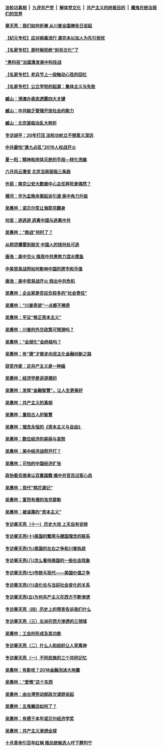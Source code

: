 ####  [法轮功真相](../../../../basic/blob/master/README.md?t=06270331) &nbsp;|&nbsp; [九评共产党](../../../../9ping.md/blob/master/README.md?t=06270331) &nbsp;|&nbsp; [解体党文化](../../../../jtdwh.md/blob/master/README.md?t=06270331)  &nbsp;|&nbsp; [共产主义的终极目的](../../../../gczydzjmd.md/blob/master/README.md?t=06270331) &nbsp;|&nbsp; [魔鬼在统治我们的世界](../../../../mgztzwmdsj.md/blob/master/README.md?t=06270331) 

#### [章天亮：我们如何祈祷 从川普全国祷告日说起](../pages/nsc423/n11944627.md?t=06270331) 

#### [【纪元专栏】应对病毒流行 渥京未以加人为先引担忧](../pages/nsc423/n11875714.md?t=06270331) 

#### [【名家专栏】是时候拒绝“封杀文化”了](../pages/nsc423/n11814093.md?t=06270331) 

#### [“黑科技”治国激发美中科技战](../pages/nsc423/n11638056.md?t=06270331) 

#### [【名家专栏】老兵节上一段触动心弦的回忆](../pages/nsc423/n11646016.md?t=06270331) 

#### [【名家专栏】公立学校的起源：集体主义与失败](../pages/nsc423/n11601833.md?t=06270331) 

#### [臧山：港澳办表态透露四大关键](../pages/nsc423/n11421628.md?t=06270331) 

#### [臧山：中共缺乏管理开放社会的能力](../pages/nsc423/n11407457.md?t=06270331) 

#### [臧山：北京面临治乱大转折](../pages/nsc423/n11406895.md?t=06270331) 

#### [专访胡平：20年打压 法轮功屹立不倒意义深远](../pages/nsc423/n11398800.md?t=06270331) 

#### [中共最怕“逢九必乱”2019人权战开火](../pages/nsc423/n11385248.md?t=06270331) 

#### [夏一阳：精神和肉体灭绝的手段—转化洗脑](../pages/nsc423/n11368250.md?t=06270331) 

#### [六月风云激变 北京当局面临三条路](../pages/nsc423/n11313668.md?t=06270331) 

#### [许茹：南京公安大数据中心主任猝死是偶然？](../pages/nsc423/n11064744.md?t=06270331) 

#### [横河：华为孟晚舟案起诉引渡 美中角力升级](../pages/nsc423/n11027230.md?t=06270331) 

#### [吴惠林：诺贝尔奖让海耶克翻身](../pages/nsc423/n10890049.md?t=06270331) 

#### [何坚：逃逃逃 逃离中国与逃离中共](../pages/nsc423/n10592891.md?t=06270331) 

#### [吴惠林：“商战”何时了？](../pages/nsc423/n10573558.md?t=06270331) 

#### [从网贷爆雷到股灾 中国人的钱何处可逃](../pages/nsc423/n10572800.md?t=06270331) 

#### [唐浩：美中交火 隐现中共黑势力混水摸鱼](../pages/nsc423/n10544040.md?t=06270331) 

#### [中美贸易战将如何影响中国的房市和币值](../pages/nsc423/n10543697.md?t=06270331) 

#### [唐浩：美中贸易战开火 烧出中共危机](../pages/nsc423/n10540126.md?t=06270331) 

#### [吴惠林：企业家是否应负较多的“社会责任”](../pages/nsc423/n10535022.md?t=06270331) 

#### [吴惠林：“川普奇迹”一点都不稀奇](../pages/nsc423/n10512808.md?t=06270331) 

#### [吴惠林：平议“修正资本主义”](../pages/nsc423/n10495724.md?t=06270331) 

#### [吴惠林：川普的外交政策可预测吗？](../pages/nsc423/n10462387.md?t=06270331) 

#### [吴惠林：“全球化”会终结吗？](../pages/nsc423/n10452838.md?t=06270331) 

#### [吴惠林：有“德”才能走向民主化金融创新之路](../pages/nsc423/n10432292.md?t=06270331) 

#### [获奖作家：这共产主义是一种癌](../pages/nsc423/n10431541.md?t=06270331) 

#### [吴惠林：经济学是讲道德的](../pages/nsc423/n10398014.md?t=06270331) 

#### [吴惠林：发挥“金融智慧”，让人生更美好](../pages/nsc423/n10375019.md?t=06270331) 

#### [吴惠林：共产主义的真相](../pages/nsc423/n10351394.md?t=06270331) 

#### [吴惠林：重拾古人的智慧](../pages/nsc423/n10337691.md?t=06270331) 

#### [吴惠林：理念永恒的《资本主义与自由》](../pages/nsc423/n10316274.md?t=06270331) 

#### [吴惠林：数位经济的美丽与哀愁](../pages/nsc423/n10292946.md?t=06270331) 

#### [吴惠林：美中经济战将开打？](../pages/nsc423/n10258825.md?t=06270331) 

#### [吴惠林：可怕的中国经济扩张](../pages/nsc423/n10219147.md?t=06270331) 

#### [政协委员提承认双重国籍 揭中共官员过客心态](../pages/nsc423/n10208809.md?t=06270331) 

#### [吴惠林：现代“桃花源记”](../pages/nsc423/n10185234.md?t=06270331) 

#### [吴惠林：富而有德的洛克斐勒](../pages/nsc423/n10142264.md?t=06270331) 

#### [吴惠林：被诬蔑的“资本主义”](../pages/nsc423/n10124816.md?t=06270331) 

#### [专访章天亮（十一）历史大戏 上天自有安排](../pages/nsc423/n10094905.md?t=06270331) 

#### [专访章天亮(十)美国的繁荣与建国理念的联系](../pages/nsc423/n10094899.md?t=06270331) 

#### [专访章天亮(九)美国的左右之争和川普执政](../pages/nsc423/n10094889.md?t=06270331) 

#### [专访章天亮(八)怎么看待美国的一些社会现象](../pages/nsc423/n10094857.md?t=06270331) 

#### [专访章天亮(七)传统与现代——美国价值之争](../pages/nsc423/n10093140.md?t=06270331) 

#### [专访章天亮(六)进化论与当前社会变化的关系](../pages/nsc423/n10092036.md?t=06270331) 

#### [专访章天亮(五)为何共产主义在西方不断渗透](../pages/nsc423/n10083620.md?t=06270331) 

#### [专访章天亮（四）历史上的预言告诉我们什么](../pages/nsc423/n10083606.md?t=06270331) 

#### [专访章天亮（三）左派在西方渗透的三领域](../pages/nsc423/n10081115.md?t=06270331) 

#### [吴惠林：工会的形成及其功能](../pages/nsc423/n10080633.md?t=06270331) 

#### [专访章天亮（二）什么人和组织让人背离神](../pages/nsc423/n10076637.md?t=06270331) 

#### [专访章天亮（一）不同民族的三个共同记忆](../pages/nsc423/n10074188.md?t=06270331) 

#### [吴惠林：有影呒？2018金融泡沫大地震](../pages/nsc423/n10040534.md?t=06270331) 

#### [吴惠林：“爱情”这个东西](../pages/nsc423/n10019423.md?t=06270331) 

#### [吴惠林：由台湾劳动部政次请辞说起](../pages/nsc423/n9979679.md?t=06270331) 

#### [吴惠林：五鬼搬运如何了？](../pages/nsc423/n9925338.md?t=06270331) 

#### [吴惠林：有感于本年诺贝尔经济学奖](../pages/nsc423/n9871883.md?t=06270331) 

#### [吴惠林：共产主义渗透全球](../pages/nsc423/n9812748.md?t=06270331) 

#### [十月革命引百年红祸 俄总统候选人吁下葬列宁](../pages/nsc423/n9810182.md?t=06270331) 

